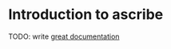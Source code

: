 # Introduction to ascribe

TODO: write [great documentation](http://jacobian.org/writing/great-documentation/what-to-write/)
